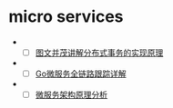 # micro services

- - [ ] [图文并茂讲解分布式事务的实现原理](https://mp.weixin.qq.com/s?__biz=MzAxMTA4Njc0OQ==&mid=2651437896&idx=5&sn=5b8ec41097be22f0cb399be110fe736e&chksm=80bb65bab7ccecac89d52d2ae92905a9d8b885ef8fa698639e2373d49448d183ac2c25e1eb22&scene=0&xtrack=1&exportkey=AeCEwqhXz49767GtgC85Fqc%3D&pass_ticket=edom3%2BQWJv2%2F6ag8wwGj83w98nQSUN8ex7sdZB89cFp%2FbMiUGbmDvKeH%2BLBfXRK2#rd)
- - [ ] [Go微服务全链路跟踪详解](https://mp.weixin.qq.com/s?__biz=MzAxMTA4Njc0OQ==&mid=2651437478&idx=1&sn=2187aacae7d92024d9abb4fb93828688&chksm=80bb6754b7ccee42ea53ffbda70406bdc3f829029c6235112bd5fd006cabbff836f436d11e58&scene=0&xtrack=1&exportkey=Aap2eWS0jqrpoKE4AVQ6l94%3D&pass_ticket=edom3%2BQWJv2%2F6ag8wwGj83w98nQSUN8ex7sdZB89cFp%2FbMiUGbmDvKeH%2BLBfXRK2#rd)
- - [ ] [微服务架构原理分析](https://mp.weixin.qq.com/s?__biz=MzAxMTA4Njc0OQ==&mid=2651437770&idx=2&sn=ba2a02df8bb89c02c6e620df349731a3&chksm=80bb6438b7cced2e7dbe9ab39c6b027326cefdd576e9108113228f097184dceabbc3061611f2&scene=0&xtrack=1&exportkey=AWNQJk%2FbQMuYeE0W7IA5cYc%3D&pass_ticket=edom3%2BQWJv2%2F6ag8wwGj83w98nQSUN8ex7sdZB89cFp%2FbMiUGbmDvKeH%2BLBfXRK2#rd)
